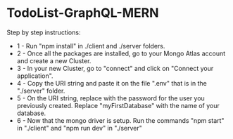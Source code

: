# TodoList-GraphQL-MERN

Step by step instructions: 

* 1 - Run "npm install" in ./client and ./server folders. 
* 2 - Once all the packages are installed, go to your Mongo Atlas account and create a new Cluster. 
* 3 - In your new Cluster, go to "connect" and click on "Connect your application". 
* 4 - Copy the URI string and paste it on the file ".env" that is in the "./server" folder. 
* 5 - On the URI string, replace <password> with the password for the user you previously created. Replace "myFirstDatabase" with the name of your database.
* 6 - Now that the mongo driver is setup. Run the commands "npm start" in "./client" and "npm run dev" in "./server"



